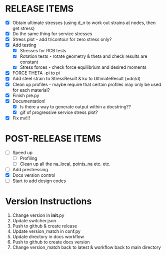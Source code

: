 # RELEASE ITEMS
- [x] Obtain ultimate stresses (using d_n to work out strains at nodes, then get stress)
- [x] Do the same thing for service stresses
- [x] Stress plot - add tricontour for zero stress only?
- [x] Add testing
  - [x] Stresses for RCB tests
  - [x] Rotation tests - rotate geometry & theta and check results are constant
  - [x] Stress forces - check force equilibrium and desired moments
- [x] FORCE THETA -pi to pi
- [x] Add steel strain to StressResult & ku to UltimateResult (=dn/d)
- [x] Clean up profiles - maybe require that certain profiles may only be used for each material?
- [x] Finish pre.py
- [x] Documentation!
  - [x] Is there a way to generate output within a docstring??
  - [x] gif of progressive service stress plot?
- [x] Fix mv!!!

# POST-RELEASE ITEMS
- [ ] Speed up
  - [ ] Profiling
  - [ ] Clean up all the na_local, points_na etc. etc.
- [ ] Add prestressing
- [x] Docs version control
- [ ] Start to add design codes

# Version Instructions
1. Change version in __init__.py
2. Update switcher.json
3. Push to github & create release
4. Update version_match in conf.py
5. Update directory in docs workflow
6. Push to github to create docs version
7. Change version_match back to latest & workflow back to main directory
